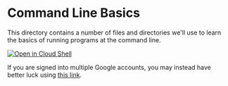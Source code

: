 # Command Line Basics

This directory contains a number of files and directories we'll use to learn
the basics of running programs at the command line.

[![Open in Cloud Shell](https://gstatic.com/cloudssh/images/open-btn.svg)](https://ssh.cloud.google.com/cloudshell/editor?cloudshell_git_repo=https%3A%2F%2Fgithub.com%econchick%2Fcli-basics&shellonly=true&cloudshell_tutorial=shell.md)

If you are signed into multiple Google accounts, you may instead have better luck
using [this link](https://ssh.cloud.google.com/cloudshell/editor?cloudshell_git_repo=https%3A%2F%2Fgithub.com%econchick%2Fcli-basics&shellonly=true&authuser=1&cloudshell_tutorial=shell.md).
